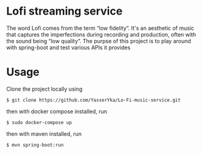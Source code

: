 # Lofi streaming service
The word Lofi comes from the term “low fidelity”. It's an aesthetic of music that captures the imperfections during recording and production, often with the sound being “low quality”.
The purpse of this project is to play around with spring-boot and test various APIs it provides

# Usage
Clone the project locally using
```
$ git clone https://github.com/YasserYka/Lo-Fi-music-service.git
```
then with docker compose installed, run
```
$ sudo docker-compose up
```
then with maven installed, run
```
$ mvn spring-boot:run
```
